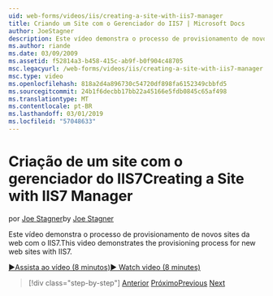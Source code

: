 ```yaml
---
uid: web-forms/videos/iis/creating-a-site-with-iis7-manager
title: Criando um Site com o Gerenciador do IIS7 | Microsoft Docs
author: JoeStagner
description: Este vídeo demonstra o processo de provisionamento de novos sites da web com o IIS7.
ms.author: riande
ms.date: 03/09/2009
ms.assetid: f52814a3-b458-415c-ab9f-b0f904c48705
msc.legacyurl: /web-forms/videos/iis/creating-a-site-with-iis7-manager
msc.type: video
ms.openlocfilehash: 818a2d4a896730c54720df898fa6152349cbbfd5
ms.sourcegitcommit: 24b1f6decbb17bb22a45166e5fdb0845c65af498
ms.translationtype: MT
ms.contentlocale: pt-BR
ms.lasthandoff: 03/01/2019
ms.locfileid: "57048633"
---
```

<a name="creating-a-site-with-iis7-manager"></a><span data-ttu-id="10d6d-103">Criação de um site com o gerenciador do IIS7</span><span class="sxs-lookup"><span data-stu-id="10d6d-103">Creating a Site with IIS7 Manager</span></span>
====================
<span data-ttu-id="10d6d-104">por [Joe Stagner](https://github.com/JoeStagner)</span><span class="sxs-lookup"><span data-stu-id="10d6d-104">by [Joe Stagner](https://github.com/JoeStagner)</span></span>

<span data-ttu-id="10d6d-105">Este vídeo demonstra o processo de provisionamento de novos sites da web com o IIS7.</span><span class="sxs-lookup"><span data-stu-id="10d6d-105">This video demonstrates the provisioning process for new web sites with IIS7.</span></span>

[<span data-ttu-id="10d6d-106">&#9654;Assista ao vídeo (8 minutos)</span><span class="sxs-lookup"><span data-stu-id="10d6d-106">&#9654; Watch video (8 minutes)</span></span>](https://channel9.msdn.com/Blogs/ASP-NET-Site-Videos/creating-a-site-with-iis7-manager)

> [!div class="step-by-step"]
> <span data-ttu-id="10d6d-107">[Anterior](troubleshooting-production-aspnet-apps.md)
> [Próximo](installing-ftp7.md)</span><span class="sxs-lookup"><span data-stu-id="10d6d-107">[Previous](troubleshooting-production-aspnet-apps.md)
[Next](installing-ftp7.md)</span></span>
